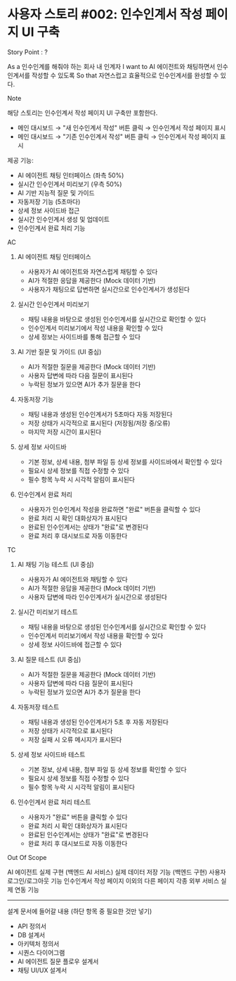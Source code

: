 # 사용자 스토리 #002: 인수인계서 작성 페이지 UI 구축

Story Point : ?

As a 인수인계를 해줘야 하는 회사 내 인계자
I want to AI 에이전트와 채팅하면서 인수인계서를 작성할 수 있도록
So that 자연스럽고 효율적으로 인수인계서를 완성할 수 있다.

Note

해당 스토리는 인수인계서 작성 페이지 UI 구축만 포함한다.
- 메인 대시보드 → "새 인수인계서 작성" 버튼 클릭 → 인수인계서 작성 페이지 표시
- 메인 대시보드 → "기존 인수인계서 작성" 버튼 클릭 → 인수인계서 작성 페이지 표시

제공 기능:
- AI 에이전트 채팅 인터페이스 (좌측 50%)
- 실시간 인수인계서 미리보기 (우측 50%)
- AI 기반 지능적 질문 및 가이드
- 자동저장 기능 (5초마다)
- 상세 정보 사이드바 접근
- 실시간 인수인계서 생성 및 업데이트
- 인수인계서 완료 처리 기능

AC

1. AI 에이전트 채팅 인터페이스
   - 사용자가 AI 에이전트와 자연스럽게 채팅할 수 있다
   - AI가 적절한 응답을 제공한다 (Mock 데이터 기반)
   - 사용자가 채팅으로 답변하면 실시간으로 인수인계서가 생성된다

2. 실시간 인수인계서 미리보기
   - 채팅 내용을 바탕으로 생성된 인수인계서를 실시간으로 확인할 수 있다
   - 인수인계서 미리보기에서 작성 내용을 확인할 수 있다
   - 상세 정보는 사이드바를 통해 접근할 수 있다

3. AI 기반 질문 및 가이드 (UI 중심)
   - AI가 적절한 질문을 제공한다 (Mock 데이터 기반)
   - 사용자 답변에 따라 다음 질문이 표시된다
   - 누락된 정보가 있으면 AI가 추가 질문을 한다

4. 자동저장 기능
   - 채팅 내용과 생성된 인수인계서가 5초마다 자동 저장된다
   - 저장 상태가 시각적으로 표시된다 (저장됨/저장 중/오류)
   - 마지막 저장 시간이 표시된다

5. 상세 정보 사이드바
   - 기본 정보, 상세 내용, 첨부 파일 등 상세 정보를 사이드바에서 확인할 수 있다
   - 필요시 상세 정보를 직접 수정할 수 있다
   - 필수 항목 누락 시 시각적 알림이 표시된다

6. 인수인계서 완료 처리
   - 사용자가 인수인계서 작성을 완료하면 "완료" 버튼을 클릭할 수 있다
   - 완료 처리 시 확인 대화상자가 표시된다
   - 완료된 인수인계서는 상태가 "완료"로 변경된다
   - 완료 처리 후 대시보드로 자동 이동한다

TC

1. AI 채팅 기능 테스트 (UI 중심)
   - 사용자가 AI 에이전트와 채팅할 수 있다
   - AI가 적절한 응답을 제공한다 (Mock 데이터 기반)
   - 사용자 답변에 따라 인수인계서가 실시간으로 생성된다

2. 실시간 미리보기 테스트
   - 채팅 내용을 바탕으로 생성된 인수인계서를 실시간으로 확인할 수 있다
   - 인수인계서 미리보기에서 작성 내용을 확인할 수 있다
   - 상세 정보 사이드바에 접근할 수 있다

3. AI 질문 테스트 (UI 중심)
   - AI가 적절한 질문을 제공한다 (Mock 데이터 기반)
   - 사용자 답변에 따라 다음 질문이 표시된다
   - 누락된 정보가 있으면 AI가 추가 질문을 한다

4. 자동저장 테스트
   - 채팅 내용과 생성된 인수인계서가 5초 후 자동 저장된다
   - 저장 상태가 시각적으로 표시된다
   - 저장 실패 시 오류 메시지가 표시된다

5. 상세 정보 사이드바 테스트
   - 기본 정보, 상세 내용, 첨부 파일 등 상세 정보를 확인할 수 있다
   - 필요시 상세 정보를 직접 수정할 수 있다
   - 필수 항목 누락 시 시각적 알림이 표시된다

6. 인수인계서 완료 처리 테스트
   - 사용자가 "완료" 버튼을 클릭할 수 있다
   - 완료 처리 시 확인 대화상자가 표시된다
   - 완료된 인수인계서는 상태가 "완료"로 변경된다
   - 완료 처리 후 대시보드로 자동 이동한다

Out Of Scope

AI 에이전트 실제 구현 (백엔드 AI 서비스)
실제 데이터 저장 기능 (백엔드 구현)
사용자 로그인/로그아웃 기능
인수인계서 작성 페이지 이외의 다른 페이지
각종 외부 서비스 실제 연동 기능

-------------------

설계 문서에 들어갈 내용 (하단 항목 중 필요한 것만 넣기)
- API 정의서
- DB 설계서
- 아키텍처 정의서
- 시퀀스 다이어그램
- AI 에이전트 질문 플로우 설계서
- 채팅 UI/UX 설계서
